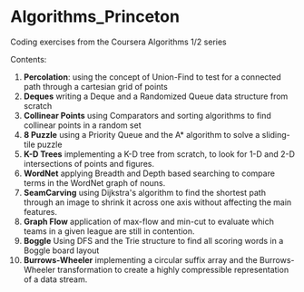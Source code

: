 # Algorithms_Princeton
Coding exercises from the Coursera Algorithms 1/2 series

Contents:
1) **Percolation**: using the concept of Union-Find to test for a connected path through a cartesian grid of points
2) **Deques** writing a Deque and a Randomized Queue data structure from scratch
3) **Collinear Points** using Comparators and sorting algorithms to find collinear points in a random set
4) **8 Puzzle** using a Priority Queue and the A* algorithm to solve a sliding-tile puzzle
5) **K-D Trees**  implementing a K-D tree from scratch, to look for 1-D and 2-D intersections of points and figures.
6) **WordNet** applying Breadth and Depth based searching to compare terms in the WordNet graph of nouns.
7) **SeamCarving**  using Dijkstra's algorithm to find the shortest path through an image to shrink it across one axis without affecting the main features.
8) **Graph Flow** application of max-flow and min-cut to evaluate which teams in a given league are still in contention.
9) **Boggle**  Using DFS and the Trie structure to find all scoring words in a Boggle board layout
10) **Burrows-Wheeler** implementing a circular suffix array and the Burrows-Wheeler transformation to create a highly compressible representation of a data stream.
